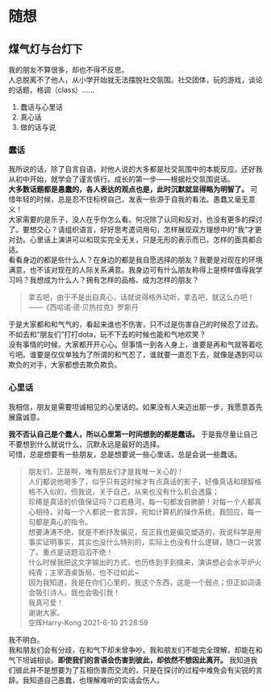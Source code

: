 # 随想
## 煤气灯与台灯下
我的朋友不算很多，却也不得不反思。  
人总脱离不了他人，从小学开始就无法摆脱社交氛围。社交团体，玩的游戏，谈论的话题，格调（class）……  
1.  蠢话与心里话
2.  真心话
3.  做的话与说
### 蠢话
我所说的话，除了自言自语，对他人说的大多都是社交氛围中的本能反应。还好我从初中开始，就学会了谨言慎行。成长的第一步——根据社交氛围说话。  
**大多数话题都是愚蠢的，各人表达的观点也是，此时沉默就显得略为明智了。** 可惜年轻的时候，总是忍不住标榜自己，发表一些源于自我的看法。愚蠢又毫无意义！  
大家需要的是乐子，没人在乎你怎么看。何况除了认同和反对，也没有更多的探讨了。要想交心？请组织语言，好好思考遣词用句，怎样展现双方理想中的“我”才更对劲。心里话上演讲可以和现实完全无关，只是无形的表示而已，怎样的面具都合适。  
看看身边的都是些什么人？在身边的都是我自愿选择的朋友？我要是对现在的环境满意，也不该对现在的人际关系满意。我身边可有什么朋友称得上是榜样值得我学习吗？我想成为什么人？拥有怎样的品格、成为怎样的朋友？

> 拿去吧，由于不是出自真心，话就说得格外动听，拿去吧，就这么办吧！  
> ——《西哈诺·德·贝热拉克》罗斯丹

于是大家都和和气气的，看起来谁也不伤害，只不过是伤害自己的时候忍了过去。不如去和“朋友们”打打dota，玩不下去的时候也能和气地欢笑？  
没有事情的时候，大家都开开心心。但事情一到各人身上，谁要是再和气就等着吃亏吧。谁要是仅仅单独为了所谓的和气忍了，谁就要一直忍下去，就像是遇到可以欺负的对手，大家都想去欺负欺负。
### 心里话
我相信，朋友是需要坦诚相见的心里话的。如果没有人来迈出那一步，我愿意首先展露诚意。

**我不否认自己是个蠢人，所以心里第一时间想到的都是蠢话。** 于是我尽量让自己不要想到什么就说什么，沉默永远是最好的选择。  
可惜，总是想要有一些朋友，总是想要说一些心里话，总是会说一些蠢话。
> 朋友们，正是啊，唯有朋友们才是我唯一关心的！  
人们都说他喝多了，似乎只有这时候才有点真话的影子，好像真话和理智格格不入似的，但我说，关于自己，从来也没有什么机会透露；  
珍稀是真话的价值保证吗？口若悬河，每一句都发自肺腑！对每一个人都真心相待，对每一个人都说一套言辞，宛如计算机的操作系统，我回应，每一句都是真心的指令。  
想要涛涛不绝，就是不断抒发偏见，反正我也是偏见塑造的，我说科学是用事实证明事实，其实也没什么特别的，实际上也没有什么逻辑，随口一说罢了。重点是话题滔滔不绝！  
什么时候我把这文字输出的方式，也历练到手到擒来，演讲想必会水平炉火纯青；主宰酒桌饭局，也不过如此~  
因为我知道，我是在你们心里的，我这个东西，这是一个弱点；但正如词语会吸引诗人，我也会吸引我！  
我真可爱！  
谢谢大家。  
空晖Harry-Kong 2021-6-10 21:28:59

我不明白。  
我和朋友们会有分歧，在和气下却未曾争吵。我和朋友们不能完全理解，却能在和气下坦诚相谈。**即使我们的言语会伤害到彼此，却依然不想因此离开。** 我知道我们彼此并不是想要为了互相伤害而交流的，只是在探讨的过程中难免会有尖锐的言辞。我知道自己愚蠢，也理解难听的实话会伤人。




